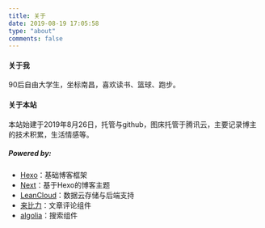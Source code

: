 ```yaml
---
title: 关于
date: 2019-08-19 17:05:58
type: "about"
comments: false
---
```


#### 关于我
90后自由大学生，坐标南昌，喜欢读书、篮球、跑步。

#### 关于本站
本站始建于2019年8月26日，托管与github，图床托管于腾讯云，主要记录博主的技术积累，生活情感等。

##### Powered by:
- [Hexo](https://hexo.io/zh-cn/)：基础博客框架
- [Next](https://github.com/theme-next/hexo-theme-next)：基于Hexo的博客主题
- [LeanCloud](https://leancloud.cn/)：数据云存储与后端支持
- [来比力](https://www.livere.com/)：文章评论组件
- [algolia](https://www.algolia.com/users/sign_in)：搜索组件